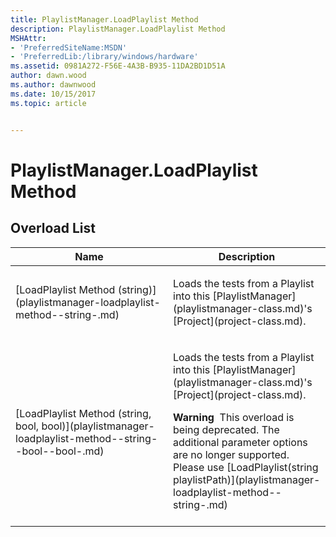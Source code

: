 ```yaml
---
title: PlaylistManager.LoadPlaylist Method
description: PlaylistManager.LoadPlaylist Method
MSHAttr:
- 'PreferredSiteName:MSDN'
- 'PreferredLib:/library/windows/hardware'
ms.assetid: 0981A272-F56E-4A3B-B935-11DA2BD1D51A
author: dawn.wood
ms.author: dawnwood
ms.date: 10/15/2017
ms.topic: article


---
```


# PlaylistManager.LoadPlaylist Method


## <span id="Overload_List"></span><span id="overload_list"></span><span id="OVERLOAD_LIST"></span>Overload List


<table>
<colgroup>
<col width="50%" />
<col width="50%" />
</colgroup>
<thead>
<tr class="header">
<th>Name</th>
<th>Description</th>
</tr>
</thead>
<tbody>
<tr class="odd">
<td><p>[LoadPlaylist Method (string)](playlistmanager-loadplaylist-method--string-.md)</p></td>
<td><p>Loads the tests from a Playlist into this [PlaylistManager](playlistmanager-class.md)'s [Project](project-class.md).</p></td>
</tr>
<tr class="even">
<td><p>[LoadPlaylist Method (string, bool, bool)](playlistmanager-loadplaylist-method--string--bool--bool-.md)</p></td>
<td><p>Loads the tests from a Playlist into this [PlaylistManager](playlistmanager-class.md)'s [Project](project-class.md).</p>
<div class="alert">
<strong>Warning</strong>  This overload is being deprecated. The additional parameter options are no longer supported. Please use [LoadPlaylist(string playlistPath)](playlistmanager-loadplaylist-method--string-.md)
</div>
<div>
 
</div></td>
</tr>
</tbody>
</table>

 

 

 






